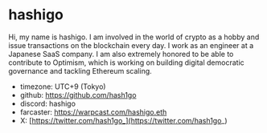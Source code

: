# hashigo

Hi, my name is hashigo. I am involved in the world of crypto as a hobby and issue transactions on the blockchain every day. I work as an engineer at a Japanese SaaS company. I am also extremely honored to be able to contribute to Optimism, which is working on building digital democratic governance and tackling Ethereum scaling.

- timezone: UTC+9 (Tokyo)
- github: https://github.com/hash1go
- discord: hashigo
- farcaster: https://warpcast.com/hashigo.eth
- X: [https://twitter.com/hash1go_](https://twitter.com/hash1go_)
